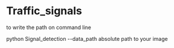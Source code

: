 # Traffic_signals

to write the path on command line




python Signal_detection --data_path absolute path to your image

